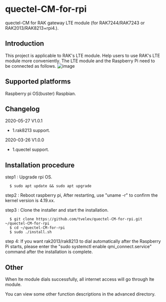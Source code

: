 # quectel-CM-for-rpi
quectel-CM for RAK gateway LTE module (for RAK7244/RAK7243 or RAK2013/RAK8213+rpi4.).

##	Introduction 

This project is applicable to RAK's LTE module.
Help users to use RAK's LTE module more conveniently.
The LTE module and the Raspberry Pi need to be connected as follows.
![image](https://github.com/tvelev/quectel-CM-for-rpi/blob/master/lte_connect_rpi.jpg)

##	Supported platforms

Raspberry pi OS(buster) Raspbian.

##	Changelog
2020-05-27 V1.0.1
* 1.rak8213 support.

2020-03-26 V1.0.0
* 1.quectel support.

##	Installation procedure

step1 : Upgrade rpi OS.

      $ sudo apt update && sudo apt upgrade

step2 : Reboot raspberry pi, After restarting, use "uname -r" to confirm the kernel version is 4.19.xx.

step3 : Clone the installer and start the installation.

      $ git clone https://github.com/tvelev/quectel-CM-for-rpi.git ~/quectel-CM-for-rpi
      $ cd ~/quectel-CM-for-rpi
      $ sudo ./install.sh

step 4: If you want rak2013/rak8213 to dial automatically after the Raspberry Pi starts, please enter the "sudo systemctl enable qmi_connect.service" command after the installation is complete.

##	Other

When lte module dials successfully, all internet access will go through lte module.

You can view some other function descriptions in the advanced directory.
